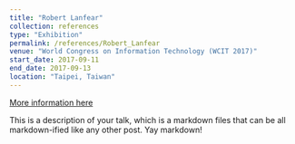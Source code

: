 ```yaml
---
title: "Robert Lanfear"
collection: references
type: "Exhibition"
permalink: /references/Robert_Lanfear
venue: "World Congress on Information Technology (WCIT 2017)"
start_date: 2017-09-11
end_date: 2017-09-13
location: "Taipei, Taiwan"
---
```


[More information here](https://www.roc-taiwan.org/cayyz_en/post/5636.html)

This is a description of your talk, which is a markdown files that can be all markdown-ified like any other post. Yay markdown!

